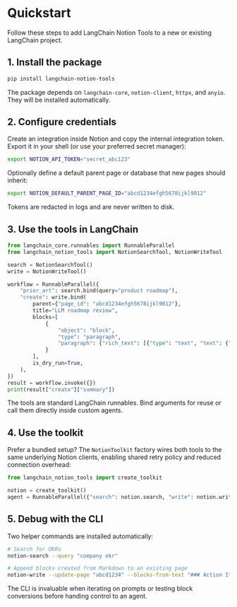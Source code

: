 # Quickstart

Follow these steps to add LangChain Notion Tools to a new or existing LangChain project.

## 1. Install the package

```bash
pip install langchain-notion-tools
```

The package depends on `langchain-core`, `notion-client`, `httpx`, and `anyio`. They will be
installed automatically.

## 2. Configure credentials

Create an integration inside Notion and copy the internal integration token. Export it in your
shell (or use your preferred secret manager):

```bash
export NOTION_API_TOKEN="secret_abc123"
```

Optionally define a default parent page or database that new pages should inherit:

```bash
export NOTION_DEFAULT_PARENT_PAGE_ID="abcd1234efgh5678ijkl9012"
```

Tokens are redacted in logs and are never written to disk.

## 3. Use the tools in LangChain

```python
from langchain_core.runnables import RunnableParallel
from langchain_notion_tools import NotionSearchTool, NotionWriteTool

search = NotionSearchTool()
write = NotionWriteTool()

workflow = RunnableParallel({
    "prior_art": search.bind(query="product roadmap"),
    "create": write.bind(
        parent={"page_id": "abcd1234efgh5678ijkl9012"},
        title="LLM roadmap review",
        blocks=[
            {
                "object": "block",
                "type": "paragraph",
                "paragraph": {"rich_text": [{"type": "text", "text": {"content": "Draft body"}}]},
            }
        ],
        is_dry_run=True,
    ),
})
result = workflow.invoke({})
print(result["create"]["summary"])
```

The tools are standard LangChain runnables. Bind arguments for reuse or call them directly inside
custom agents.

## 4. Use the toolkit

Prefer a bundled setup? The `NotionToolkit` factory wires both tools to the same underlying
Notion clients, enabling shared retry policy and reduced connection overhead:

```python
from langchain_notion_tools import create_toolkit

notion = create_toolkit()
agent = RunnableParallel({"search": notion.search, "write": notion.write})
```

## 5. Debug with the CLI

Two helper commands are installed automatically:

```bash
# Search for OKRs
notion-search --query "company okr"

# Append blocks created from Markdown to an existing page
notion-write --update-page "abcd1234" --blocks-from-text "### Action Items\n- Ship release"
```

The CLI is invaluable when iterating on prompts or testing block conversions before handing
control to an agent.
